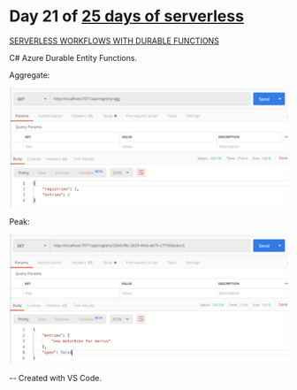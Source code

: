 # Day 21 of [25 days of serverless](https://25daysofserverless.com)

[SERVERLESS WORKFLOWS WITH DURABLE FUNCTIONS](https://25daysofserverless.com/calendar/21)

C# Azure Durable Entity Functions.

Aggregate:

![](img/agg.png)

Peak:

![](img/peak.png)

-- Created with VS Code.
